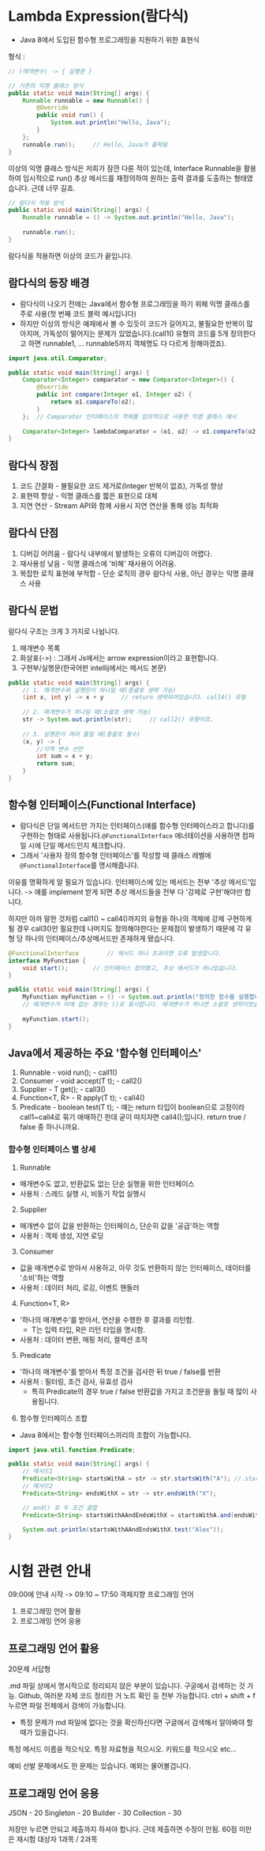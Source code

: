 # Lambda Expression(람다식)
- Java 8에서 도입된 함수형 프로그래밍을 지원하기 위한 표현식

형식 :

```java
// (매개변수) -> { 실행문 }

// 기존의 익명 클래스 방식
public static void main(String[] args) {
    Runnable runnable = new Runnable() {
        @Override
        public void run() {
            System.out.println("Hello, Java");
        }
    };
    runnable.run();     // Hello, Java가 출력됨
}
```
이상의 익명 클래스 방식은 저희가 잠깐 다룬 적이 있는데,
Interface Runnable을 활용하여 임시적으로 run() 추상 메서드를 재정의하여
원하는 출력 결과를 도출하는 형태였습니다. 근데 너무 길죠.

```java
// 람다식 적용 방식
public static void main(String[] args) {
    Runnable runnable = () -> System.out.println("Hello, Java");
    
    runnable.run();
}
```
람다식을 적용하면 이상의 코드가 끝입니다.

## 람다식의 등장 배경
- 람다식이 나오기 전에는 Java에서 함수형 프로그래밍을 하기 위해 익명 클래스를 주로 사용(첫 번째 코드 블럭 예시입니다)
- 하지만 이상의 방식은 예제에서 볼 수 있듯이 코드가 길어지고, 불필요한 반복이 많아지며, 가독성이 떨어지는 문제가 있었습니다.(call1() 유형의 코드를 5개 정의한다고 하면 runnable1, ... runnable5까지 객체명도 다 다르게 정해야겠죠).

```java
import java.util.Comparator;

public static void main(String[] args) {
    Comparator<Integer> comparator = new Comparator<Integer>() {
        @Override
        public int compare(Integer o1, Integer o2) {
            return o1.compareTo(o2);
        }
    };  // Comparator 인터페이스의 객체를 임의적으로 사용한 익명 클래스 예시
    
    Comparator<Integer> lambdaComparator = (o1, o2) -> o1.compareTo(o2);
}
```
## 람다식 장점
1. 코드 간결화 - 불필요한 코드 제거로(Integer 반복이 없죠), 가독성 향상
2. 표현력 향상 - 익명 클래스를 짧은 표현으로 대체
3. 지연 연산 - Stream API와 함께 사용시 지연 연산을 통해 성능 최적화

## 람다식 단점
1. 디버깅 어려움 - 람다식 내부에서 발생하는 오류의 디버깅이 어렵다.
2. 재사용성 낮음 - 익명 클래스에 '비해' 재사용이 어려움.
3. 복잡한 로직 표현에 부적합 - 단순 로직의 경우 람다식 사용, 아닌 경우는 익명 클래스 사용

## 람다식 문법
람다식 구조는 크게 3 가지로 나뉩니다.
1. 매개변수 목록
2. 화살표(->) : 그래서 Js에서는 arrow expression이라고 표현합니다.
3. 구현부/실행문(한국어판 intellij에서는 메서드 본문)

```java
public static void main(String[] args) {
    // 1. 매개변수와 실행문이 하나일 때(중괄호 생략 가능)
    (int x, int y) -> x + y     // return 생략되어있습니다. call4() 유형
    
    // 2. 매개변수가 하나일 때(소괄호 생략 가능)
    str -> System.out.println(str);     // call2() 유형이죠.
    
    // 3. 실행문이 여러 줄일 때(중괄호 필수)
    (x, y) -> {
        //지역 변수 선언
        int sum = x + y;
        return sum;
    }
}
```
## 함수형 인터페이스(Functional Interface)
- 람다식은 단일 메서드만 가지는 인터페이스(얘를 함수형 인터페이스라고 합니다)를 구현하는 형태로 사용됩니다.`@FunctionalInterface` 애너테이션을 사용하면 컴파일 시에 단일 메서드인지 체크합니다.
- 그래서 '사용자 정의 함수형 인터페이스'를 작성할 때 클래스 레벨에 `@FunctionalInterface`를 명시해줍니다.

이유를 명확하게 알 필요가 있습니다.
인터페이스에 있는 메서드는 전부 '추상 메서드'입니다. -> 얘를 implement 받게 되면 추상 메서드들을 전부 다 '강제로 구현'해야만 합니다.

하지만 아까 말한 것처럼 call1() ~ call4()까지의 유형을 하나의 객체에 강제 구현하게 될 경우 call3()만 필요한데 나머지도 정의해야한다는 문제점이 발생하기 때문에 각 유형 당 하나의 인터페이스/추상메서드만 존재하게 됐습니다.

```java
@FunctionalInterface        // 메서드 하나 초과이면 오류 발생합니다.
interface MyFunction {
    void start();       // 인터페이스 정의했고, 추상 메서드가 하나있습니다.
}

public static void main(String[] args) {
    MyFunction myFunction = () -> System.out.println("정의한 함수를 실행합니다.");
    // 매개변수가 아예 없는 경우는 ()로 표시합니다. 매개변수가 하나면 소괄호 생략이었습니다.
    
    myFunction.start();
}
```
## Java에서 제공하는 주요 '함수형 인터페이스'
1. Runnable - void run(); - call1()
2. Consumer - void accept(T t); - call2()
3. Supplier - T get(); - call3()
4. Function<T, R> - R apply(T t); - call4()
5. Predicate - boolean test(T t); - 얘는 return 타입이 boolean으로 고정이라 call1~call4로 묶기 애매하긴 한데 굳이 따지자면 call4();입니다. return true / false 중 하나니까요.

### 함수형 인터페이스 별 상세
1. Runnable
- 매개변수도 없고, 반환값도 없는 단순 실행을 위한 인터페이스
- 사용처 : 스레드 실행 시, 비동기 작업 실행시
2. Supplier
- 매개변수 없이 값을 반환하는 인터페이스, 단순히 값을 '공급'하는 역할
- 사용처 : 객체 생성, 지연 로딩
3. Consumer
- 값을 매개변수로 받아서 사용하고, 아무 것도 반환하지 않는 인터페이스, 데이터를 '소비'하는 역할
- 사용처 : 데이터 처리, 로깅, 이벤트 핸들러
4. Function<T, R>
- '하나의 매개변수'를 받아서, 연산을 수행한 후 결과를 리턴함.
    - T는 입력 타입, R은 리턴 타입을 명시함.
- 사용처 : 데이터 변환, 매핑 처리, 컬렉션 조작
5. Predicate
- '하나의 매개변수'를 받아서 특정 조건을 검사한 뒤 true / false를 반환
- 사용처 : 필터링, 조건 검사, 유효성 검사
    - 특히 Predicate의 경우 true / false 반환값을 가지고 조건문을 돌릴 때 많이 사용됩니다.
6. 함수형 인터페이스 조합
- Java 8에서는 함수형 인터페이스끼리의 조합이 가능합니다.

```java
import java.util.function.Predicate;

public static void main(String[] args) {
    // 메서드1
    Predicate<String> startsWithA = str -> str.startsWith("A"); //.startsWith()는 String 클래스에 있는 메서드
    // 메서드2
    Predicate<String> endsWithX = str -> str.endsWith("X");

    // and() 로 두 조건 결합
    Predicate<String> startsWithAAndEndsWithX = startsWithA.and(endsWithX);

    System.out.println(startsWithAAndEndsWithX.test("Alex"));
}
```

# 시험 관련 안내
09:00에 안내 시작 -> 09:10 ~ 17:50
객체지향 프로그래밍 언어
1. 프로그래밍 언어 활용
2. 프로그래밍 언어 응용

## 프로그래밍 언어 활용
20문제 서답형

.md 파일 상에서 명시적으로 정리되지 않은 부분이 있습니다.
구글에서 검색하는 것 가능.
Github, 여러분 자체 코드 정리한 거 노트 확인 등 전부 가능합니다.
ctrl + shift + f 누르면 파일 전체에서 검색이 가능합니다.

- 특정 문제가 md 파일에 없다는 것을 확신하신다면 구글에서 검색해서 알아봐야 할 때가 있을겁니다.

특정 메서드 이름을 적으식오.
특정 자료형을 적으시오.
키워드를 적으시오 etc...

예비 선발 문제에서도 한 문제는 있습니다.
예외는 물어볼겁니다.

## 프로그래밍 언어 응용
JSON            - 20
Singleton       - 20
Builder         - 30
Collection      - 30

저장만 누르면 안되고 제출까지 하셔야 합니다.
근데 제출하면 수정이 안됨.
60점 미만은 재시험 대상자
1과목 / 2과목